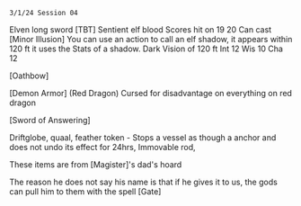 	3/1/24 Session 04

Elven long sword [TBT] Sentient elf blood
	Scores hit on 19 20
	Can cast [Minor Illusion]
	You can use an action to call an elf shadow, it appears within 120 ft it uses the Stats of a shadow. 
	Dark Vision of 120 ft
	Int 12
	Wis 10
	Cha 12
	
[Oathbow]

[Demon Armor] (Red Dragon)
	Cursed for disadvantage on everything on red dragon

[Sword of Answering]

Driftglobe, quaal, feather token - Stops a vessel as though a anchor and does not undo its effect for 24hrs,  Immovable rod, 

These items are from [Magister]'s dad's hoard

The reason he does not say his name is that if he gives it to us, the gods can pull him to them with the spell [Gate]
